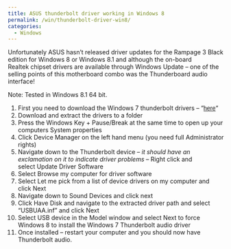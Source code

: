 ```yaml
---
title: ASUS thunderbolt driver working in Windows 8
permalink: /win/thunderbolt-driver-win8/
categories:
  - Windows
---
```

Unfortunately ASUS hasn&#8217;t released driver updates for the Rampage 3 Black edition for Windows 8 or Windows 8.1 and although the on-board Realtek chipset drivers are available through Windows Update &#8211; one of the selling points of this motherboard combo was the Thunderboard audio interface!

Note: Tested in Windows 8.1 64 bit.

  1. First you need to download the Windows 7 thunderbolt drivers &#8211; &#8220;<a style="font-family: sans-serif;font-style: normal" title="ASUS Rampage 3 Black Edition Drivers/Utilities" href="http://support.asus.com/download.aspx?SLanguage=en&m=Rampage%20III%20Black%20Edition&os=30" target="_blank">here</a>&#8220;
  2. Download and extract the drivers to a folder
  3. Press the Windows Key + Pause/Break at the same time to open up your computers System properties
  4. Click Device Manager on the left hand menu (you need full Administrator rights)
  5. Navigate down to the Thunderbolt device &#8211; _it should have an exclamation on it to indicate driver problems_ &#8211; Right click and select Update Driver Software
  6. Select Browse my computer for driver software
  7. Select Let me pick from a list of device drivers on my computer and click Next
  8. Navigate down to Sound Devices and click next
  9. Click Have Disk and navigate to the extracted driver path and select &#8220;USBUAA.inf&#8221; and click Next
 10. Select USB device in the Model window and select Next to force Windows 8 to install the Windows 7 Thunderbolt audio driver
 11. Once installed &#8211; restart your computer and you should now have Thunderbolt audio.

